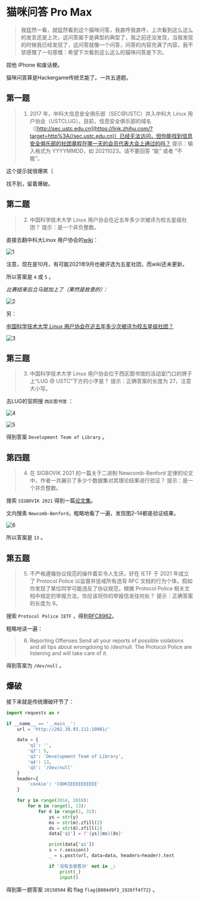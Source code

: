 # 猫咪问答 Pro Max

> 我猛然一看，就猛然看到这个猫咪问答，我直呼我直呼，上次看到这么这么的发言还是上次，这问答属于是典型的典型了，我之前还没发现，当我发现的时候我已经发现了，这问答就像一个问答，问答的内容充满了内容，我不禁感慨了一句感慨：希望下次看到这么这么的猫咪问答是下次。

捏他 iPhone 和废话梗。

猫咪问答算是Hackergame传统艺能了。一共五道题。

## 第一题

> 1. 2017 年，中科大信息安全俱乐部（SEC@USTC）并入中科大 Linux 用户协会（USTCLUG）。目前，信息安全俱乐部的域名（[http://sec.ustc.edu.cn](https://link.zhihu.com/?target=http%3A//sec.ustc.edu.cn)）已经无法访问，但你能找到信息安全俱乐部的社团章程在哪一天的会员代表大会上通过的吗？
>    提示：输入格式为 YYYYMMDD，如 20211023。请不要回答 “能” 或者 “不能”。

这个提示就很爆笑（

找不到，留着爆破。

## 第二题

> 2. 中国科学技术大学 Linux 用户协会在近五年多少次被评为校五星级社团？
>    提示：是一个非负整数。

直接去翻中科大Linux 用户协会的[wiki](https://link.zhihu.com/?target=https%3A//lug.ustc.edu.cn/wiki/intro/)：

![1](img/1.png)

注意，现在是10月，有可能2021年9月也被评选为五星社团，而wiki还未更新。

所以答案是 `4` 或 `5` 。

*比赛结束后立马就加上了（果然是故意的）：*

![2](img/2.png)

另：

[中国科学技术大学 Linux 用户协会在近五年多少次被评为校五星级社团？](https://www.zhihu.com/question/494178119)

![3](img/3.png)

## 第三题

> 3. 中国科学技术大学 Linux 用户协会位于西区图书馆的活动室门口的牌子上“LUG @ USTC”下方的小字是？
>    提示：正确答案的长度为 27，注意大小写。

去LUG的官网搜 `西区图书馆` ：

![4](img/4.png)

![5](img/5.png)

得到答案 `Development Team of Library` 。

## 第四题

> 4. 在 SIGBOVIK 2021 的一篇关于二进制 Newcomb-Benford 定律的论文中，作者一共展示了多少个数据集对其理论结果进行验证？
>    提示：是一个非负整数。

搜索 `SIGBOVIK 2021` 得到一篇[论文集](https://link.zhihu.com/?target=http%3A//sigbovik.org/2021/proceedings.pdf)。

文内搜素 `Newcomb-Benford`，粗略地看了一遍，发现图2–14都是验证结果。

![6](img/6.png)

所以答案是 `13` 。

## 第五题

> 5. 不严格遵循协议规范的操作着实令人生厌，好在 IETF 于 2021 年成立了 Protocol Police 以监督并惩戒所有违背 RFC 文档的行为个体。假如你发现了某位同学可能违反了协议规范，根据 Protocol Police 相关文档中规定的举报方法，你应该将你的举报信发往何处？
>    提示：正确答案的长度为 9。

搜索 `Protocol Police IETF` ，得到[RFC8962](https://link.zhihu.com/?target=https%3A//datatracker.ietf.org/doc/html/rfc8962)。

粗略地读一遍：

> 6. Reporting Offenses
>    Send all your reports of possible violations and all tips about
>    wrongdoing to /dev/null. The Protocol Police are listening and will
>    take care of it.

得到答案为 `/dev/null` 。

## 爆破

接下来就是传统爆破环节了：

```python
import requests as r

if __name__ == '__main__':
    url = 'http://202.38.93.111:10001/'

    data = {
        'q1': '',
        'q2': 5,
        'q3': 'Development Team of Library',
        'q4': 13,
        'q5': '/dev/null'
    }
    header={
        'cookie': 'COOKIEEEEEEEEEE'
    }

    for y in range(2014, 2018):
        for m in range(1, 13):
            for d in range(1, 32):
                ys = str(y)
                ms = str(m).zfill(2)
                ds = str(d).zfill(2)
                data['q1'] = f'{ys}{ms}{ds}'

                print(data['q1'])
                s = r.session()
                _ = s.post(url, data=data, headers=header).text

                if '没有全部答对' not in _:
                    print(_)
                    input()
```

得到第一题答案 `20150504` 和 flag `flag{8804d9f3_1926ff4f72}` 。

